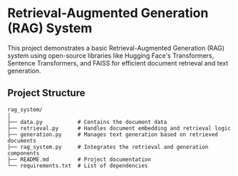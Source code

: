 # Retrieval-Augmented Generation (RAG) System

This project demonstrates a basic Retrieval-Augmented Generation (RAG) system using open-source libraries like Hugging Face's Transformers, Sentence Transformers, and FAISS for efficient document retrieval and text generation.

## Project Structure

```plaintext
rag_system/
│
├── data.py           # Contains the document data
├── retrieval.py      # Handles document embedding and retrieval logic
├── generation.py     # Manages text generation based on retrieved documents
├── rag_system.py     # Integrates the retrieval and generation components
├── README.md         # Project documentation
└── requirements.txt  # List of dependencies
